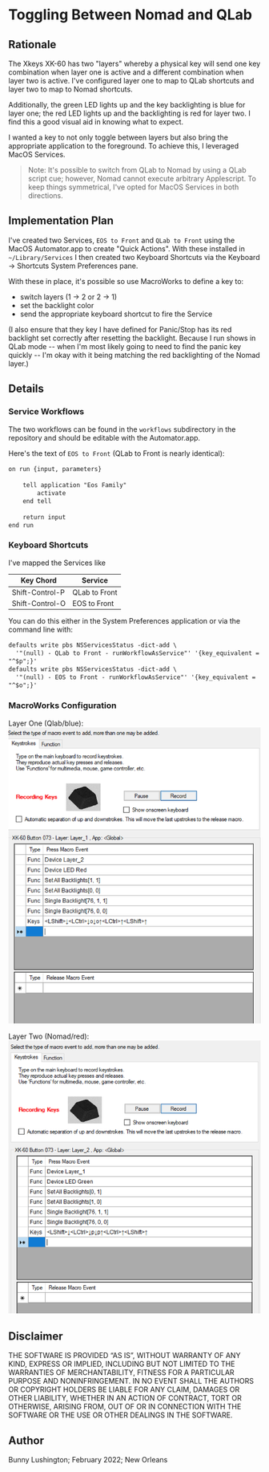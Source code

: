 # Toggling Between Nomad and QLab

## Rationale

The Xkeys XK-60 has two "layers" whereby a physical key will send one
key combination when layer one is active and a different combination
when layer two is active.  I've configured layer one to map to QLab
shortcuts and layer two to map to Nomad shortcuts.

Additionally, the green LED lights up and the key backlighting is blue
for layer one; the red LED lights up and the backlighting is red for
layer two. I find this a good visual aid in knowing what to expect.

I wanted a key to not only toggle between layers but also bring the
appropriate application to the foreground.  To achieve this, I
leveraged MacOS Services.

> Note: It's possible to switch from QLab to Nomad by using a QLab
> script cue; however, Nomad cannot execute arbitrary Applescript.  To
> keep things symmetrical, I've opted for MacOS Services in both
> directions.

## Implementation Plan

I've created two Services, `EOS to Front` and `QLab to Front` using
the MacOS Automator.app to create "Quick Actions".  With these
installed in `~/Library/Services` I then created two Keyboard
Shortcuts via the Keyboard -> Shortcuts System Preferences pane.

With these in place, it's possible so use MacroWorks to define a key to:

  * switch layers (1 -> 2 or 2 -> 1)
  * set the backlight color
  * send the appropriate keyboard shortcut to fire the Service

(I also ensure that they key I have defined for Panic/Stop has its red
backlight set correctly after resetting the backlight.  Because I run
shows in QLab mode -- when I'm most likely going to need to find the
panic key quickly -- I'm okay with it being matching the red
backlighting of the Nomad layer.)

## Details

### Service Workflows

The two workflows can be found in the `workflows` subdirectory in the
repository and should be editable with the Automator.app.

Here's the text of `EOS to Front` (QLab to Front is nearly identical):

``` applescript
on run {input, parameters}

	tell application "Eos Family"
		activate
	end tell

	return input
end run
```

### Keyboard Shortcuts

I've mapped the Services like

| Key Chord | Service |
| --- | --- |
| Shift-Control-P | QLab to Front |
| Shift-Control-O | EOS to Front |

You can do this either in the System Preferences application or via
the command line with:

``` shell
defaults write pbs NSServicesStatus -dict-add \
  '"(null) - QLab to Front - runWorkflowAsService"' '{key_equivalent = "^$p";}'
defaults write pbs NSServicesStatus -dict-add \
  '"(null) - EOS to Front - runWorkflowAsService"' '{key_equivalent = "^$o";}'
```

### MacroWorks Configuration

Layer One (Qlab/blue):
![Nomad Toggle](img/toggle-to-eos.png)

Layer Two (Nomad/red):
![QLab Toggle](img/toggle-to-qlab.png)



## Disclaimer

THE SOFTWARE IS PROVIDED “AS IS”, WITHOUT WARRANTY OF ANY KIND,
EXPRESS OR IMPLIED, INCLUDING BUT NOT LIMITED TO THE WARRANTIES OF
MERCHANTABILITY, FITNESS FOR A PARTICULAR PURPOSE AND
NONINFRINGEMENT. IN NO EVENT SHALL THE AUTHORS OR COPYRIGHT HOLDERS BE
LIABLE FOR ANY CLAIM, DAMAGES OR OTHER LIABILITY, WHETHER IN AN ACTION
OF CONTRACT, TORT OR OTHERWISE, ARISING FROM, OUT OF OR IN CONNECTION
WITH THE SOFTWARE OR THE USE OR OTHER DEALINGS IN THE SOFTWARE.

## Author

Bunny Lushington; February 2022; New Orleans
